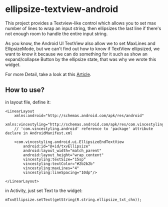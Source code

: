 ellipsize-textview-android
==========================
This project provides a Textview-like control which allows you to set max number
of lines to wrap an input string, then ellipsizes the last line if there's not
enough room to handle the entire input string.

As you know, the Android UI TextView also allow we to set MaxLines and EllipsizeMode,
but we can't find out how to know if TextView ellipsized, we want to know it because
we can do something for it such as show an expand/collapse Button by the ellipsize
state, that was why we wrote this widget.

For more Detail, take a look at this [Article](http://vincestyling.com/posts/2013/easily-to-know-ellipsize-mode-of-textview-in-Android.html).

## How to use?

in layout file, define it:

    <LinearLayout
        xmlns:android="http://schemas.android.com/apk/res/android"
        xmlns:vincestyling="http://schemas.android.com/apk/res/com.vincestyling.android">
        // 'com.vincestyling.android' reference to 'package' attribute declare in AndroidManifest.xml

        <com.vincestyling.android.ui.EllipsizeEndTextView
            android:id="@+id/txvEllipsize"
            android:layout_width="match_parent"
            android:layout_height="wrap_content"
            vincestyling:textSize="15sp"
            vincestyling:textColor="#2b2b2b"
            vincestyling:maxLines="4"
            vincestyling:lineSpacing="10dp"/>

    </LinearLayout>

in Activity, just set Text to the widget:

    mTxvEllipsize.setText(getString(R.string.ellipsize_txt_chn));